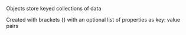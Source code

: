 Objects store keyed collections of data

Created with brackets {} with an optional list of properties as key: value pairs
